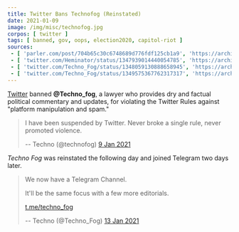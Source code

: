 ```yaml
---
title: Twitter Bans Technofog (Reinstated)
date: 2021-01-09
image: /img/misc/technofog.jpg
corpos: [ twitter ]
tags: [ banned, gov, oops, election2020, capitol-riot ]
sources:
 - [ 'parler.com/post/704b65c30c6748689d776fdf125cb1a9', 'https://archive.is/4QByL' ]
 - [ 'twitter.com/Heminator/status/1347939014440054785', 'https://archive.is/49kC7' ]
 - [ 'twitter.com/Techno_Fog/status/1348059130888658945', 'https://archive.is/YNPy6' ]
 - [ 'twitter.com/Techno_Fog/status/1349575367762317317', 'https://archive.is/a41t9' ]
---
```


[Twitter](/twitter/) banned **@Techno_fog**, a lawyer who provides dry and
factual political commentary and updates, for violating the Twitter Rules
against "platform manipulation and spam."

> I have been suspended by Twitter. Never broke a single rule, never promoted
> violence.
>
> -- Techno (@technofog) [9 Jan 2021](https://archive.is/4QByL)

_Techno Fog_ was reinstated the following day and joined Telegram two days
later.

> We now have a Telegram Channel.
>
> It'll be the same focus with a few more editorials.
>
> [t.me/techno_fog](https://t.me/techno_fog)
>
> -- Techno (@Techno_Fog) [13 Jan 2021](https://archive.is/a41t9)
